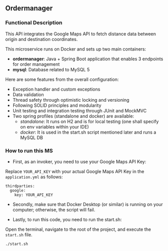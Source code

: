 ## Ordermanager
### Functional Description

This API integrates the Google Maps API to fetch distance data between origin and destination coordinates.

This microservice runs on Docker and sets up two main containers:

- **ordermanager**: Java + Spring Boot application that enables 3 endpoints for order management
- **mysql**: Database related to MySQL 5

Here are some features from the overall configuration:
* Exception handler and custom exceptions
* Data validation
* Thread safety through optimistic locking and versioning
* Following SOLID principles and modularity
* Unit testing and integration testing through JUnit and MockMVC
* Two spring profiles (standalone and docker) are available:
    * *standalone*: It runs on H2 and is for local testing (one shall specify on env variables within your IDE)
    * *docker*: It is used in the start.sh script mentioned later and runs a MySQL DB

### How to run this MS

- First, as an invoker, you need to use your Google Maps API Key:

Replace `YOUR_API_KEY` with your actual Google Maps API Key in the `application.yml` as follows:

```
thirdparties:
  google:
    key: YOUR_API_KEY
```
- Secondly, make sure that Docker Desktop (or similar) is running on your computer; otherwise, the script will fail.


- Lastly, to run this code, you need to run the start.sh:

Open the terminal, navigate to the root of the project, and execute the `start.sh` file. 

```
./start.sh
```